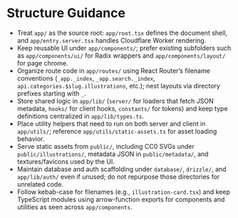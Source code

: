 # Structure Guidance

- Treat `app/` as the source root: `app/root.tsx` defines the document shell, and `app/entry.server.tsx` handles Cloudflare Worker rendering.
- Keep reusable UI under `app/components/`; prefer existing subfolders such as `app/components/ui/` for Radix wrappers and `app/components/layout/` for page chrome.
- Organize route code in `app/routes/` using React Router’s filename conventions (`_app._index`, `_app.search._index`, `api.categories.$slug.illustrations`, etc.); nest layouts via directory prefixes starting with `_`.
- Store shared logic in `app/lib/` (`server/` for loaders that fetch JSON metadata, `hooks/` for client hooks, `constants/` for tokens) and keep type definitions centralized in `app/lib/types.ts`.
- Place utility helpers that need to run on both server and client in `app/utils/`; reference `app/utils/static-assets.ts` for asset loading behavior.
- Serve static assets from `public/`, including CC0 SVGs under `public/illustrations/`, metadata JSON in `public/metadata/`, and textures/favicons used by the UI.
- Maintain database and auth scaffolding under `database/`, `drizzle/`, and `app/lib/auth/` even if unused; do not repurpose those directories for unrelated code.
- Follow kebab-case for filenames (e.g., `illustration-card.tsx`) and keep TypeScript modules using arrow-function exports for components and utilities as seen across `app/components`.
